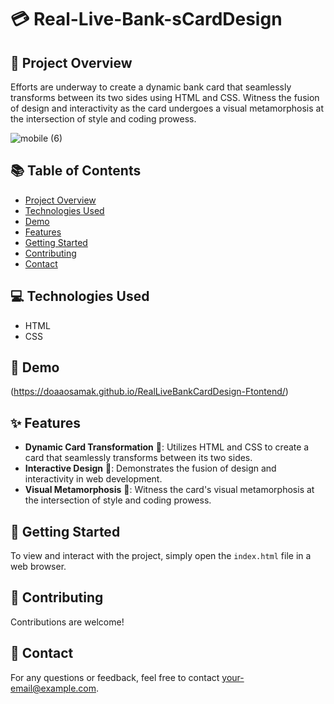 # 💳 Real-Live-Bank-sCardDesign

## 📑 Project Overview
Efforts are underway to create a dynamic bank card that seamlessly transforms between its two sides using HTML and CSS. Witness the fusion of design and interactivity as the card undergoes a visual metamorphosis at the intersection of style and coding prowess.

![mobile (6)](https://github.com/DoaaOsamaK/RealLiveBankCardDesign-Web/assets/147305995/96dc006c-3c8b-44b6-90f0-bc88062fd8cd)


## 📚 Table of Contents

- [Project Overview](#-project-overview)
- [Technologies Used](#-technologies-used)
- [Demo](#-demo)
- [Features](#-features)
- [Getting Started](#-getting-started)
- [Contributing](#-contributing)
- [Contact](#-contact)

## 💻 Technologies Used
- HTML
- CSS

## 🔗 Demo
(https://doaaosamak.github.io/RealLiveBankCardDesign-Ftontend/)

## ✨ Features
- **Dynamic Card Transformation** 🔄: Utilizes HTML and CSS to create a card that seamlessly transforms between its two sides.
- **Interactive Design** 🎨: Demonstrates the fusion of design and interactivity in web development.
- **Visual Metamorphosis** 🦋: Witness the card's visual metamorphosis at the intersection of style and coding prowess.

## 🚀 Getting Started
To view and interact with the project, simply open the `index.html` file in a web browser.

## 🤝 Contributing
Contributions are welcome!

## 📧 Contact
For any questions or feedback, feel free to contact [your-email@example.com](mailto:your-email@example.com).
